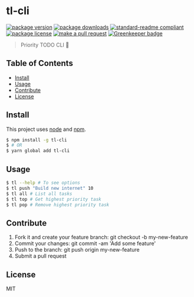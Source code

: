 
# tl-cli
[![package version](https://img.shields.io/npm/v/tl-cli.svg?style=flat-square)](https://npmjs.org/package/tl-cli)
[![package downloads](https://img.shields.io/npm/dm/tl-cli.svg?style=flat-square)](https://npmjs.org/package/tl-cli)
[![standard-readme compliant](https://img.shields.io/badge/readme%20style-standard-brightgreen.svg?style=flat-square)](https://github.com/RichardLitt/standard-readme)
[![package license](https://img.shields.io/npm/l/tl-cli.svg?style=flat-square)](https://npmjs.org/package/tl-cli)
[![make a pull request](https://img.shields.io/badge/PRs-welcome-brightgreen.svg?style=flat-square)](http://makeapullrequest.com) [![Greenkeeper badge](https://badges.greenkeeper.io/tiaanduplessis/tl-cli.svg)](https://greenkeeper.io/)

> Priority TODO CLI 📘

## Table of Contents

- [Install](#install)
- [Usage](#usage)
- [Contribute](#contribute)
- [License](#License)

## Install

This project uses [node](https://nodejs.org) and [npm](https://www.npmjs.com). 

```sh
$ npm install -g tl-cli
$ # OR
$ yarn global add tl-cli
```

## Usage

```sh
$ tl --help # To see options
$ tl push "Build new internet" 10
$ tl all # List all tasks
$ tl top # Get highest priority task
$ tl pop # Remove highest priority task
```

## Contribute

1. Fork it and create your feature branch: git checkout -b my-new-feature
2. Commit your changes: git commit -am 'Add some feature'
3. Push to the branch: git push origin my-new-feature 
4. Submit a pull request

## License

MIT
    
